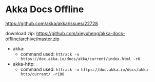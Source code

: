 # Akka Docs Offline

https://github.com/akka/akka/issues/22728

download zip: https://github.com/xieyuheng/akka-docs-offline/archive/master.zip

- akka:
  - command used: `httrack -n https://doc.akka.io/docs/akka/current/index.html -r6`
- akka-http:
  - command used: `httrack -n https://doc.akka.io/docs/akka-http/current/ -r100`

